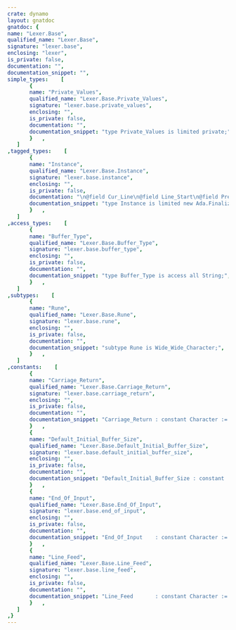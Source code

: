 ```yaml
---
crate: dynamo
layout: gnatdoc
gnatdoc: {
name: "Lexer.Base",
qualified_name: "Lexer.Base",
signature: "lexer.base",
enclosing: "lexer",
is_private: false,
documentation: "",
documentation_snippet: "",
simple_types:    [
       {
       name: "Private_Values",
       qualified_name: "Lexer.Base.Private_Values",
       signature: "lexer.base.private_values",
       enclosing: "",
       is_private: false,
       documentation: "",
       documentation_snippet: "type Private_Values is limited private;",
       }   ,
   ]
,tagged_types:    [
       {
       name: "Instance",
       qualified_name: "Lexer.Base.Instance",
       signature: "lexer.base.instance",
       enclosing: "",
       is_private: false,
       documentation: "\n@field Cur_Line\n@field Line_Start\n@field Prev_Lines_Chars\n@field Pos\n@field Buffer\n  input buffer. filled from the source.\n@field Internal",
       documentation_snippet: "type Instance is limited new Ada.Finalization.Limited_Controlled with record\n   Cur_Line    : Positive := 1;\n   Line_Start  : Positive := 1;\n   Prev_Lines_Chars : Natural := 0;\n   Pos         : Positive := 1;\n   Buffer      : Buffer_Type;\n   Internal : Private_Values;\nend record;",
       }   ,
   ]
,access_types:    [
       {
       name: "Buffer_Type",
       qualified_name: "Lexer.Base.Buffer_Type",
       signature: "lexer.base.buffer_type",
       enclosing: "",
       is_private: false,
       documentation: "",
       documentation_snippet: "type Buffer_Type is access all String;",
       }   ,
   ]
,subtypes:    [
       {
       name: "Rune",
       qualified_name: "Lexer.Base.Rune",
       signature: "lexer.base.rune",
       enclosing: "",
       is_private: false,
       documentation: "",
       documentation_snippet: "subtype Rune is Wide_Wide_Character;",
       }   ,
   ]
,constants:    [
       {
       name: "Carriage_Return",
       qualified_name: "Lexer.Base.Carriage_Return",
       signature: "lexer.base.carriage_return",
       enclosing: "",
       is_private: false,
       documentation: "",
       documentation_snippet: "Carriage_Return : constant Character := Character'Val (13);",
       }   ,
       {
       name: "Default_Initial_Buffer_Size",
       qualified_name: "Lexer.Base.Default_Initial_Buffer_Size",
       signature: "lexer.base.default_initial_buffer_size",
       enclosing: "",
       is_private: false,
       documentation: "",
       documentation_snippet: "Default_Initial_Buffer_Size : constant := 8192;",
       }   ,
       {
       name: "End_Of_Input",
       qualified_name: "Lexer.Base.End_Of_Input",
       signature: "lexer.base.end_of_input",
       enclosing: "",
       is_private: false,
       documentation: "",
       documentation_snippet: "End_Of_Input    : constant Character := Character'Val (4);",
       }   ,
       {
       name: "Line_Feed",
       qualified_name: "Lexer.Base.Line_Feed",
       signature: "lexer.base.line_feed",
       enclosing: "",
       is_private: false,
       documentation: "",
       documentation_snippet: "Line_Feed       : constant Character := Character'Val (10);",
       }   ,
   ]
,}
---
```

